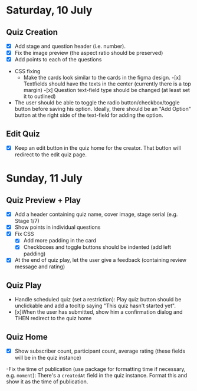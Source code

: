 # Saturday, 10 July

## Quiz Creation

- [x] Add stage and question header (i.e. number).
- [x] Fix the image preview (the aspect ratio should be preserved)
- [x] Add points to each of the questions
- CSS fixing
  - Make the cards look similar to the cards in the figma design. -[x] Textfields should have the texts in the center (currently there is a top margin) -[x] Question text-field type should be changed (at least set it to outlined)
- The user should be able to toggle the radio button/checkbox/toggle button before saving his option. Ideally, there should be an "Add Option" button at the right side of the text-field for adding the option.

## Edit Quiz

- [x] Keep an edit button in the quiz home for the creator. That button will redirect to the edit quiz page.

# Sunday, 11 July

## Quiz Preview + Play

- [x] Add a header containing quiz name, cover image, stage serial (e.g. Stage 1/7)
- [x] Show points in individual questions
- [x] Fix CSS
  - [x] Add more padding in the card
  - [x] Checkboxes and toggle buttons should be indented (add left padding)
- [x] At the end of quiz play, let the user give a feedback (containing review message and rating)

## Quiz Play

- Handle scheduled quiz (set a restriction): Play quiz button should be unclickable and add a tooltip saying "This quiz hasn't started yet".
- [x]When the user has submitted, show him a confirmation dialog and THEN redirect to the quiz home

## Quiz Home

-[x] Show subscriber count, participant count, average rating (these fields will be in the quiz instance)

-Fix the time of publication (use package for formatting time if necessary, e.g. `moment`): There's a `createdAt` field in the quiz instance. Format this and show it as the time of publication.
